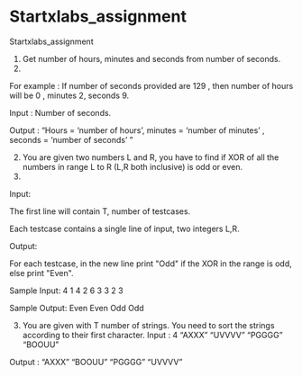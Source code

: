 # Startxlabs_assignment
Startxlabs_assignment


1) Get number of hours, minutes and seconds from number of seconds.
2) 
For example :  If number of seconds provided are 129 , then number of hours will be 0 , minutes 2, seconds 9.

Input :  Number of seconds.

Output : “Hours = ‘number of hours’, minutes = ‘number of minutes’ , seconds = ‘number of seconds’ ”



2) You are given  two numbers L and R, you have to find if XOR of all the numbers in range L to R (L,R both inclusive) is odd or even.
3) 
Input:

The first line will contain T, number of testcases.

Each testcase contains a single line of input, two integers L,R.

Output:

For each testcase, in the new line print "Odd" if the XOR in the range is odd, else print "Even".

Sample Input:
  4
  1 4
  2 6
  3 3
  2 3

Sample Output:
  Even
  Even
  Odd
  Odd

3) You are given with T number of strings. You need to sort the strings according to their first character.
Input :
4
“AXXX”
“UVVVV”
“PGGGG”
“BOOUU”

Output :
“AXXX”
“BOOUU”
“PGGGG”
“UVVVV”
